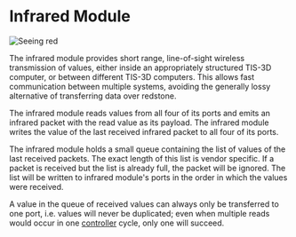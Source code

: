 # Infrared Module

![Seeing red](item:tis3d:infrared_module)

The infrared module provides short range, line-of-sight wireless transmission of values, either inside an appropriately structured TIS-3D computer, or between different TIS-3D computers. This allows fast communication between multiple systems, avoiding the generally lossy alternative of transferring data over redstone.

The infrared module reads values from all four of its ports and emits an infrared packet with the read value as its payload. The infrared module writes the value of the last received infrared packet to all four of its ports.

The infrared module holds a small queue containing the list of values of the last received packets. The exact length of this list is vendor specific. If a packet is received but the list is already full, the packet will be ignored. The list will be written to infrared module's ports in the order in which the values were received.

A value in the queue of received values can always only be transferred to one port, i.e. values will never be duplicated; even when multiple reads would occur in one [controller](../block/controller.md) cycle, only one will succeed.
